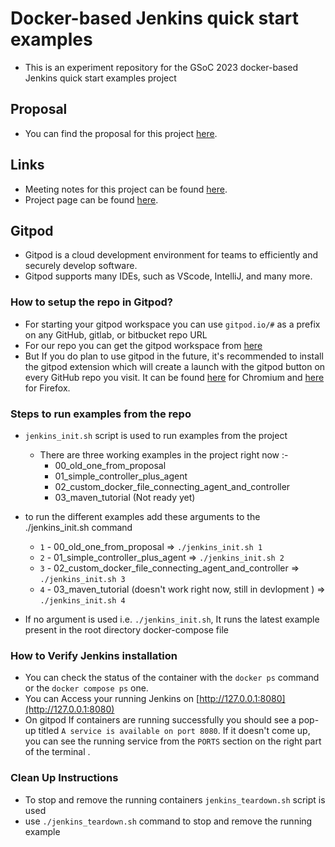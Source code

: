 # Docker-based Jenkins quick start examples

* This is an experiment repository for the GSoC 2023 docker-based Jenkins quick start examples project 

## Proposal

* You can find the proposal for this project [here](https://docs.google.com/document/d/1ZpPihadYqpAvR20rxZkTD2SVpf34E6YMzg6opU6yHAg/edit#heading=h.lntg56ljm653).

## Links

* Meeting notes for this project can be found [here](https://docs.google.com/document/d/1yij9OvM2_92My3vqjn6u8ABHjXcyy0a7O6oM30b6ctM/edit).
* Project page can be found [here](https://www.jenkins.io/projects/gsoc/2023/projects/docker-compose-build/).

## Gitpod  
* Gitpod is a cloud development environment for teams to efficiently and securely develop software.
* Gitpod supports many IDEs, such as VScode, IntelliJ, and many more.  

 ### How to setup the repo in Gitpod?
* For starting your gitpod workspace you can use `gitpod.io/#` as a prefix on any GitHub, gitlab, or bitbucket repo URL
* For our repo you can get the gitpod workspace from [here](https://gitpod.io/#https://github.com/ash-sxn/GSoC-2023-docker-based-quickstart)  
* But If you do plan to use gitpod in the future, it's recommended to install the gitpod extension which will create a launch with the gitpod button on every GitHub repo you visit.
It can be found [here](https://chrome.google.com/webstore/detail/gitpod-online-ide/dodmmooeoklaejobgleioelladacbeki) for Chromium and [here](https://addons.mozilla.org/firefox/addon/gitpod/) for Firefox.
### Steps to run examples from the repo
* `jenkins_init.sh` script is used to run examples from the project 
    * There are three working examples in the project right now :- 
      * 00_old_one_from_proposal
      * 01_simple_controller_plus_agent
      * 02_custom_docker_file_connecting_agent_and_controller
      * 03_maven_tutorial (Not ready yet)
* to run the different examples add these arguments to the ./jenkins_init.sh command

    * `1` - 00_old_one_from_proposal => `./jenkins_init.sh 1`
    * `2` - 01_simple_controller_plus_agent => `./jenkins_init.sh 2`
    * `3` - 02_custom_docker_file_connecting_agent_and_controller => `./jenkins_init.sh 3`
    * `4` - 03_maven_tutorial (doesn't work right now, still in devlopment ) => `./jenkins_init.sh 4`
* If no argument is used i.e. `./jenkins_init.sh`, It runs the latest example present in the root directory docker-compose file

### How to Verify Jenkins installation
* You can check the status of the container with the `docker ps` command or the `docker compose ps` one.
* You can Access your running Jenkins on [http://127.0.0.1:8080](http://127.0.0.1:8080)
* On gitpod If containers are running successfully you should see a pop-up titled `A service is available on port 8080`. If it doesn't come up, you can see the running service from the `PORTS` section on the right part of the terminal .

### Clean Up Instructions
* To stop and remove the running containers `jenkins_teardown.sh` script is used  
* use `./jenkins_teardown.sh` command to stop and remove the running example 